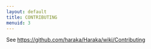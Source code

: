 ```yaml
---
layout: default
title: CONTRIBUTING
menuid: 3
---
```

See https://github.com/haraka/Haraka/wiki/Contributing


